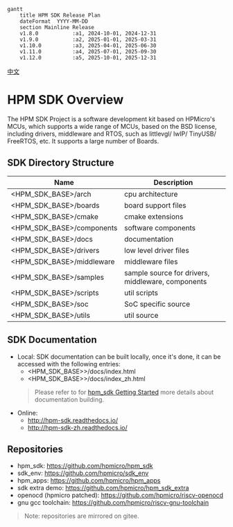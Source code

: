 ``` mermaid
gantt
    title HPM SDK Release Plan
    dateFormat  YYYY-MM-DD
    section Mainline Release
    v1.8.0           :a1, 2024-10-01, 2024-12-31
    v1.9.0           :a2, 2025-01-01, 2025-03-31
    v1.10.0          :a3, 2025-04-01, 2025-06-30
    v1.11.0          :a4, 2025-07-01, 2025-09-30
    v1.12.0          :a5, 2025-10-01, 2025-12-31
```

[中文](README_zh.md)

# HPM SDK Overview
The HPM SDK Project is a software development kit based on HPMicro's MCUs, which supports a wide range of MCUs, based on the BSD license, including drivers, middleware and RTOS, such as littlevgl/ lwIP/ TinyUSB/ FreeRTOS, etc. It supports a large number of Boards.

## SDK Directory Structure

| Name | Description |
|--------|--------|
| <HPM_SDK_BASE>/arch | cpu architecture |
| <HPM_SDK_BASE>/boards | board support files |
| <HPM_SDK_BASE>/cmake | cmake extensions |
| <HPM_SDK_BASE>/components | software components |
| <HPM_SDK_BASE>/docs | documentation |
| <HPM_SDK_BASE>/drivers | low level driver files |
| <HPM_SDK_BASE>/middleware | middleware files |
| <HPM_SDK_BASE>/samples | sample source for drivers, middleware, components |
| <HPM_SDK_BASE>/scripts | util scripts |
| <HPM_SDK_BASE>/soc | SoC specific source |
| <HPM_SDK_BASE>/utils | util source |

## SDK Documentation
- Local:
  SDK documentation can be built locally, once it's done, it can be accessed with the following entries:
  - <HPM_SDK_BASE>>/docs/index.html
  - <HPM_SDK_BASE>>/docs/index_zh.html
  > Please refer to for [hpm_sdk Getting Started](docs/en/get_started.md) more details about documentation building.
- Online:
  - http://hpm-sdk.readthedocs.io/
  - http://hpm-sdk-zh.readthedocs.io/

## Repositories
- hpm_sdk: https://github.com/hpmicro/hpm_sdk
- sdk_env: https://github.com/hpmicro/sdk_env
- hpm_apps: https://github.com/hpmicro/hpm_apps
- sdk extra demo: https://github.com/hpmicro/hpm_sdk_extra
- openocd (hpmicro patched): https://github.com/hpmicro/riscv-openocd
- gnu gcc toolchain: https://github.com/hpmicro/riscv-gnu-toolchain

> Note: repositories are mirrored on gitee.
